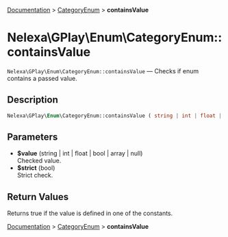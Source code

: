 [Documentation](../../README.md) > [CategoryEnum](README.md) > **containsValue**

# Nelexa\GPlay\Enum\CategoryEnum::containsValue
`Nelexa\GPlay\Enum\CategoryEnum::containsValue` — Checks if enum contains a passed value.

## Description
```php
Nelexa\GPlay\Enum\CategoryEnum::containsValue ( string | int | float | bool | array | null $value [, bool $strict = true ] ) : bool
```

## Parameters
* **$value** (string | int | float | bool | array | null)  
Checked value.
* **$strict** (bool)  
Strict check.

## Return Values
Returns true if the value is defined in one of the constants.

[Documentation](../../README.md) > [CategoryEnum](README.md) > **containsValue**
